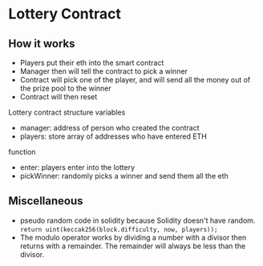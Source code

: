 # Lottery Contract
## How it works
- Players put their eth into the smart contract
- Manager then will tell the contract to pick a winner
- Contract will pick one of the player, and will send all the money out of the prize pool to the winner
- Contract will then reset

Lottery contract structure
variables
- manager: address of person who created the contract
- players: store array of addresses who have entered ETH

function
- enter: players enter into the lottery
- pickWinner: randomly picks a winner and send them all the eth

## Miscellaneous
- pseudo random code in solidity because Solidity doesn't have random. `return uint(keccak256(block.difficulty, now, players));`
- The modulo operator works by dividing a number with a divisor then returns with a remainder. The remainder will always be less than the divisor.